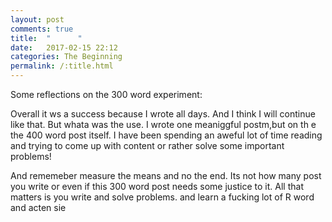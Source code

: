 ```yaml
---
layout: post
comments: true
title:  "      "
date:   2017-02-15 22:12
categories: The Beginning
permalink: /:title.html
---
```


Some reflections on the 300 word experiment:

Overall it ws a success because I wrote all days. And I think I will continue like that. But whata was the use. I wrote one meaniggful postm,but on th e the 400 word post itself. I have been spending an aweful lot of time reading and trying to come up with content or rather solve some important problems!

And rememeber measure the means and no the end. Its not how many post you write or even if this 300 word post needs some justice to it. All that matters is you write and solve problems. and learn a fucking lot of R word and acten sie

